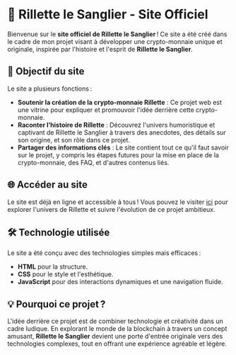 # 🐗 Rillette le Sanglier - Site Officiel

Bienvenue sur le **site officiel de Rillette le Sanglier** ! Ce site a été créé dans le cadre de mon projet visant à développer une crypto-monnaie unique et originale, inspirée par l'histoire et l'esprit de **Rillette le Sanglier**.

## 🌟 Objectif du site

Le site a plusieurs fonctions :

- **Soutenir la création de la crypto-monnaie Rillette** : Ce projet web est une vitrine pour expliquer et promouvoir l'idée derrière cette crypto-monnaie.
- **Raconter l’histoire de Rillette** : Découvrez l'univers humoristique et captivant de Rillette le Sanglier à travers des anecdotes, des détails sur son origine, et son rôle dans ce projet.
- **Partager des informations clés** : Le site contient tout ce qu'il faut savoir sur le projet, y compris les étapes futures pour la mise en place de la crypto-monnaie, des FAQ, et d'autres contenus liés.

## 🌐 Accéder au site

Le site est déjà en ligne et accessible à tous ! Vous pouvez le visiter [ici](https://rillette.netlify.app) pour explorer l'univers de Rillette et suivre l'évolution de ce projet ambitieux.

## 🛠️ Technologie utilisée

Le site a été conçu avec des technologies simples mais efficaces :

- **HTML** pour la structure.
- **CSS** pour le style et l'esthétique.
- **JavaScript** pour des interactions dynamiques et une navigation fluide.

## 💡 Pourquoi ce projet ?

L'idée derrière ce projet est de combiner technologie et créativité dans un cadre ludique. En explorant le monde de la blockchain à travers un concept amusant, **Rillette le Sanglier** devient une porte d'entrée originale vers des technologies complexes, tout en offrant une expérience agréable et légère.
